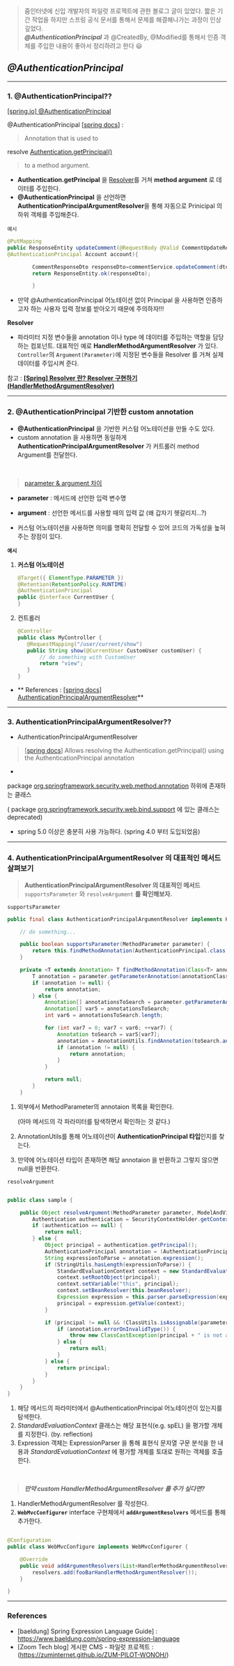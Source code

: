 > 줌인터넷에 신입 개발자의 파일럿 프로젝트에 관한 블로그 글이 있었다.
> 짧은 기간 작업을 하지만 스프링 공식 문서를 통해서 문제를 해결해나가는 과정이 인상 깊었다.  
> ***@AuthenticationPrincipal*** 과 @CreatedBy, @Modified를 통해서 인증 객체를 주입한 내용이 좋아서 정리하려고 한다 😃

## ***@AuthenticationPrincipal***

---

### 1.  **@AuthenticationPrincipal??**

[[spring.io]
@AuthenticationPrincipal](https://docs.spring.io/spring-security/reference/servlet/integrations/mvc.html#mvc-authentication-principal)
>
@AuthenticationPrincipal [[spring docs](https://docs.spring.io/spring-security/site/docs/current/api/org/springframework/security/core/annotation/AuthenticationPrincipal.html)] :
> Annotation that is used to
>
resolve [Authentication.getPrincipal()](https://docs.spring.io/spring-security/site/docs/current/api/org/springframework/security/core/Authentication.html#getPrincipal())
> to a method argument.

- **Authentication.getPrincipal**
  을 [Resolver](https://www.notion.so/zum-tech-CMS-A-3e8e9fdcfa5a4fe1a7562ec71affd2dd)를 거쳐 **method argument** 로 데이터를
  주입한다.
- **@AuthenticationPrincipal** 을 선언하면 **AuthenticationPrincipalArgumentResolver**을 통해 자동으로 Prinicipal 의 하위 객체를 주입해준다.

`예시`

```java
@PutMapping
public ResponseEntity updateComment(@RequestBody @Valid CommentUpdateRequestDto dto,
@AuthenticationPrincipal Account account){

        CommentResponseDto responseDto=commentService.updateComment(dto,account);
        return ResponseEntity.ok(responseDto);

        }
```

- 만약 @AuthenticationPrincipal 어노테이션 없이 Principal 을 사용하면 인증하고자 하는 사용자 입력 정보를 받아오기 때문에 주의하자!!!

**Resolver**

- 파라미터 지정 변수들을 annotation 이나 type 에 데이터를 주입하는 역할을 담당하는 컴포넌트. 대표적인 예로 **HandlerMethodArgumentResolver** 가
  있다. `Controller`의 `Argument(Parameter)`에 지정된 변수들을 Resolver 를 거쳐 실제 데이터를 주입시켜 준다.

참고 : ****[[Spring] Resolver 란? Resolver 구현하기(HandlerMethodArgumentResolver)](https://velog.io/@gillog/Spring-HandlerMethodArgumentResolver-PathVariable-RequestHeader-RequestParam)****

---

### 2. **@AuthenticationPrincipal 기반한 custom annotation**

- **@AuthenticationPrincipal** 을 기반한 커스텀 어노테이션을 만들 수도 있다.
- custom annotation 을 사용하면 동일하게 **AuthenticationPrincipalArgumentResolver** 가 커트롤러 method Argument를 전달한다.

<br>

> [parameter & argument 차이](http://taewan.kim/tip/argument_parameter/)

- **parameter** : 메서드에 선언한 입력 변수명
- **argument** :  선언한 메서드를 사용할 때의 입력 값 (왜 갑자기 헷갈리지…?)

- 커스텀 어노테이션을 사용하면 의미를 명확히 전달할 수 있어 코드의 가독성을 높혀주는 장점이 있다.

**`예시`**

1. **커스텀 어노테이션**

    ```java
    @Target({ ElementType.PARAMETER })
    @Retention(RetentionPolicy.RUNTIME)
    @AuthenticationPrincipal
    public @interface CurrentUser {
    }
    ```

2. 컨트롤러
    ```java
    @Controller
    public class MyController {
       @RequestMapping("/user/current/show")
       public String show(@CurrentUser CustomUser customUser) {
           // do something with CustomUser
           return "view";
       }
    }
    ```

- **
  References : [[spring docs] AuthenticationPrincipalArgumentResolver](https://docs.spring.io/spring-security/site/docs/current/api/org/springframework/security/web/bind/support/AuthenticationPrincipalArgumentResolver.html)**

---

### 3. **AuthenticationPrincipalArgumentResolver??**

- AuthenticationPrincipalArgumentResolver

> [[spring docs](https://docs.spring.io/spring-security/site/docs/current/api/org/springframework/security/web/method/annotation/AuthenticationPrincipalArgumentResolver.html)]
> Allows resolving the Authentication.getPrincipal() using the AuthenticationPrincipal annotation

-

package [org.springframework.security.web.method.annotation](https://docs.spring.io/spring-security/site/docs/current/api/org/springframework/security/web/method/annotation/package-summary.html)
하위에 존재하는 클래스

(
package [org.springframework.security.web.bind.support](https://docs.spring.io/spring-security/site/docs/current/api/org/springframework/security/web/bind/support/package-summary.html)
에 있는 클래스는 deprecated)

- spring 5.0 이상은 충분히 사용 가능하다. (spring 4.0 부터 도입되었음)

---

### 4. **AuthenticationPrincipalArgumentResolver 의 대표적인 메서드 살펴보기**

> **AuthenticationPrincipalArgumentResolver 의 대표적인 메서드** `supportsParameter` 와 `resolveArgument` **를 확인해보자.**
>

`supportsParameter`

```java
public final class AuthenticationPrincipalArgumentResolver implements HandlerMethodArgumentResolver {

    // do something...

    public boolean supportsParameter(MethodParameter parameter) {
        return this.findMethodAnnotation(AuthenticationPrincipal.class, parameter) != null;
    }

    private <T extends Annotation> T findMethodAnnotation(Class<T> annotationClass, MethodParameter parameter) {
        T annotation = parameter.getParameterAnnotation(annotationClass);
        if (annotation != null) {
            return annotation;
        } else {
            Annotation[] annotationsToSearch = parameter.getParameterAnnotations();
            Annotation[] var5 = annotationsToSearch;
            int var6 = annotationsToSearch.length;

            for (int var7 = 0; var7 < var6; ++var7) {
                Annotation toSearch = var5[var7];
                annotation = AnnotationUtils.findAnnotation(toSearch.annotationType(), annotationClass);
                if (annotation != null) {
                    return annotation;
                }
            }

            return null;
        }
    }
```

1. 외부에서 MethodParameter의 annotaion 목록을 확인한다.

   (아마 메서드의 각 파라미터를 탐색하면서 확인하는 것 같다.)

2. AnnotationUtils를 통해 어노테이션이 **AuthenticationPrincipal 타입**인지를 찾는다.
3. 만약에 어노테이션 타입이 존재하면 해당 annotaion 을 반환하고 그렇지 않으면 null을 반환한다.

`resolveArgument`

```java

public class sample {

    public Object resolveArgument(MethodParameter parameter, ModelAndViewContainer mavContainer, NativeWebRequest webRequest, WebDataBinderFactory binderFactory) {
        Authentication authentication = SecurityContextHolder.getContext().getAuthentication();
        if (authentication == null) {
            return null;
        } else {
            Object principal = authentication.getPrincipal();
            AuthenticationPrincipal annotation = (AuthenticationPrincipal) this.findMethodAnnotation(AuthenticationPrincipal.class, parameter); //(1)
            String expressionToParse = annotation.expression();
            if (StringUtils.hasLength(expressionToParse)) {
                StandardEvaluationContext context = new StandardEvaluationContext(); // (2)
                context.setRootObject(principal);
                context.setVariable("this", principal);
                context.setBeanResolver(this.beanResolver);
                Expression expression = this.parser.parseExpression(expressionToParse); // (3)
                principal = expression.getValue(context);
            }

            if (principal != null && !ClassUtils.isAssignable(parameter.getParameterType(), principal.getClass())) {
                if (annotation.errorOnInvalidType()) {
                    throw new ClassCastException(principal + " is not assignable to " + parameter.getParameterType());
                } else {
                    return null;
                }
            } else {
                return principal;
            }
        }
    }
}
```

1. 해당 메서드의 파라미터에서 @AuthenticationPrincipal 어노테이션이 있는지를 탐색한다.
2. *StandardEvaluationContext* 클래스는 해당 표현식(e.g. spEL) 을 평가할 개체를 지정한다. (by. reflection)
3. Expression 객체는 ExpressionParser 을 통해 표현식 문자열 구문 분석을 한 내용과 *StandardEvaluationContext* 에 평가할 개체를 토대로 원하는 객체를 호출한다.

<br>

> ***만약 custom HandlerMethodArgumentResolver 를 추가 싶다면?***
>

1. HandlerMethodArgumentResolver 를 작성한다.
2. **`WebMvcConfigurer`** interface 구현체에서 **`addArgumentResolvers`** 메서드를 통해 추가한다.

```java

@Configuration
public class WebMvcConfigure implements WebMvcConfigurer {

    @Override
    public void addArgumentResolvers(List<HandlerMethodArgumentResolver> resolvers) {
        resolvers.add(fooBarHandlerMethodArgumentResolver());
    }

}
```

---

### References

- [baeldung] Spring Expression Language Guide] : https://www.baeldung.com/spring-expression-language
- [Zoom Tech blog] 게시판 CMS - 파일럿 프로젝트 : (https://zuminternet.github.io/ZUM-PILOT-WONOH/)
